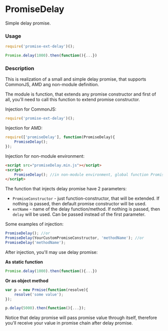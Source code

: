 # PromiseDelay
Simple delay promise.

### Usage
```javascript
require('promise-ext-delay')();

Promise.delay(1000).then(function(){...})
```

### Description
This is realization of a small and simple delay promise, that supports CommonJS, AMD ang non-module definition.

The module is function, that extends any promise constructor and first of all, you'll need to call this function to extend promise constructor.

Injection for CommonJS:
```javascript
require('promise-ext-delay')();
```

Injection for AMD:
```javascript
require(['promiseDelay'], function(PromiseDelay){
    PromiseDelay();
});
```

Injection for non-module environment:
```html
<script src="promiseDelay.min.js"></script>
<script>
    PromiseDelay(); //in non-module environment, global function PromiseDelay will be created
</script>
```

The function that injects delay promise have 2 parameters:
- `PromiseConstructor` - just function-constructor, that will be extended. If nothing is passed, then default promise constructor will be used.
- `extName` - name of the delay function/method. If nothing is passed, then `delay` will be used. Can be passed instead of the first parameter.

Some examples of injection:
```javascript
PromiseDelay(); //or
PromiseDelay(YourCustomPromiseConstructor, 'methodName'); //or
PromiseDelay('methodName');
```

After injection, you'll may use delay promise:

**As static function**
```javascript
Promise.delay(1000).then(function(){...})
```
**Or as object method**
```javascript
var p = new Prmise(function(resolve){
    resolve('some value');
});

p.delay(5000).then(function(){...});
```

Notice that delay promise will pass promise value through itself, therefore you'll receive your value in promise chain after delay promise.
